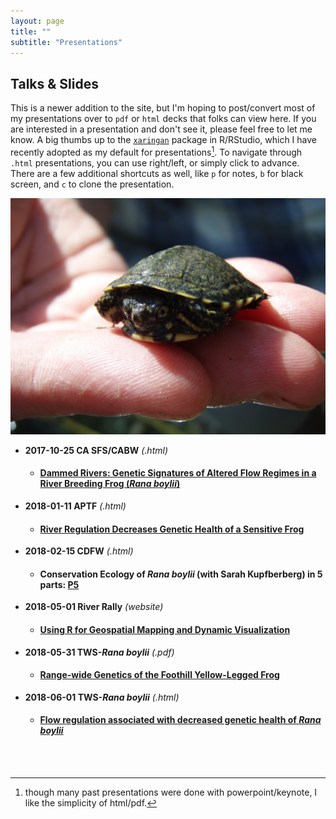 ```yaml
---
layout: page
title: ""
subtitle: "Presentations"
---
```


## Talks & Slides

This is a newer addition to the site, but I'm hoping to post/convert most of my presentations over to `pdf` or `html` decks that folks can view here. If you are interested in a presentation and don't see it, please feel free to let me know. A big thumbs up to the [`xaringan`](https://slides.yihui.name/xaringan/) package in R/RStudio, which I have recently adopted as my default for presentations[^1]. To navigate through `.html` presentations, you can use right/left, or simply click to advance. There are a few additional shortcuts as well, like `p` for notes, `b` for black screen, and `c` to clone the presentation.

![wpt](/img/P3300128.JPG)


 - **2017-10-25 CA SFS/CABW** *(.html)*
    - #### [Dammed Rivers: Genetic Signatures of Altered Flow Regimes in a River Breeding Frog (*Rana boylii*)](../slides/20171025/2017_CA_SFS_no_notes.html)
 - **2018-01-11 APTF** *(.html)*
    - #### [River Regulation Decreases Genetic Health of a Sensitive Frog](../slides/20180111/2018_APTF_no_notes.html)
 - **2018-02-15 CDFW** *(.html)*
    - #### Conservation Ecology of *Rana boylii* (with Sarah Kupfberberg) in 5 parts: [P5](../slides/20180215/2018_CDFW.html)
 - **2018-05-01 River Rally** *(website)*
    - #### [Using R for Geospatial Mapping and Dynamic Visualization](https://ryanpeek.github.io/2018_river-rally-Rmapping-workshop/index.html)
 - **2018-05-31 TWS-_Rana boylii_** *(.pdf)*
    - #### [Range-wide Genetics of the Foothill Yellow-Legged Frog](../slides/20180531/2018_tws_rangewide.pdf)
 - **2018-06-01 TWS-_Rana boylii_** *(.html)*
    - #### [Flow regulation associated with decreased genetic health of *Rana boylii*](../slides/20180531/2018_tws_rabo_reg.html)

<br>
<br>

[^1]: though many past presentations were done with powerpoint/keynote, I like the simplicity of html/pdf.
